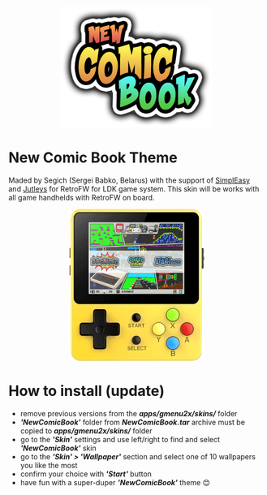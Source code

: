 <p align="center">
  <img src="Logo.png" width="300" title="New Comic Book by Segich">
</p>

# New Comic Book Theme
Maded by Segich (Sergei Babko, Belarus) with the support of <a href="https://boards.dingoonity.org/profile/simpleasy/" target="_blank">SimplEasy</a> and <a href="https://boards.dingoonity.org/profile/jutley/" target="_blank">Jutleys</a> for RetroFW for LDK game system.
This skin  will be works with all game handhelds with RetroFW on board.

<p align="center">
  <img src="LDK_NewComicBook.gif" width="267" height="300" title="New Comic Book by Segich">
</p>

# How to install (update)
- remove previous versions from the <i><b>apps/gmenu2x/skins/</b></i> folder
- <i><b>'NewComicBook'</b></i> folder from <i><b>NewComicBook.tar</i></b> archive must be copied to <i><b>apps/gmenu2x/skins/</b></i> folder
- go to the <i><b>'Skin'</b></i> settings and use left/right to find and select <i><b>'NewComicBook'</b></i> skin 
- go to the <i><b>'Skin' > 'Wallpaper'</b></i> section and select one of 10 wallpapers you like the most
- confirm your choice with <i><b>'Start'</b></i> button
- have fun with a super-duper <i><b>'NewComicBook'</b></i> theme :blush:

